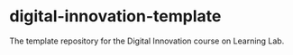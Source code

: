# digital-innovation-template
The template repository for the Digital Innovation course on Learning Lab.
